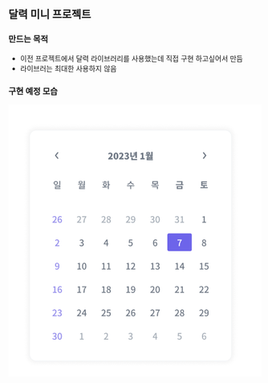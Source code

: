## 달력 미니 프로젝트

### 만드는 목적

- 이전 프로젝트에서 달력 라이브러리를 사용했는데 직접 구현 하고싶어서 만듬
- 라이브러는 최대한 사용하지 않음

### 구현 예정 모습

![EX IMG](CalenderEX.png)

